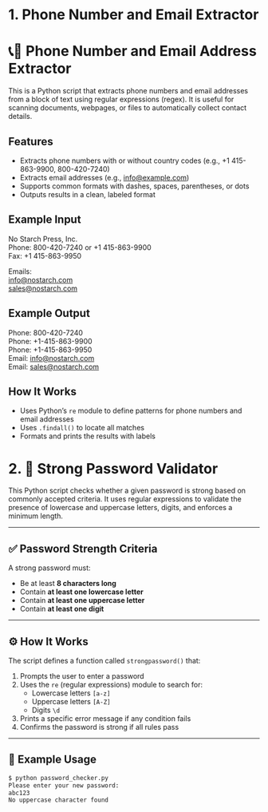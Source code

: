 # 1. Phone Number and Email Extractor

# 📞📧 Phone Number and Email Address Extractor

This is a Python script that extracts phone numbers and email addresses from a block of text using regular expressions (regex). It is useful for scanning documents, webpages, or files to automatically collect contact details.

## Features

- Extracts phone numbers with or without country codes (e.g., +1 415-863-9900, 800-420-7240)
- Extracts email addresses (e.g., info@example.com)
- Supports common formats with dashes, spaces, parentheses, or dots
- Outputs results in a clean, labeled format

## Example Input

No Starch Press, Inc.  
Phone: 800-420-7240 or +1 415-863-9900  
Fax: +1 415-863-9950  

Emails:  
info@nostarch.com  
sales@nostarch.com

## Example Output

Phone: 800-420-7240  
Phone: +1-415-863-9900  
Phone: +1-415-863-9950  
Email: info@nostarch.com  
Email: sales@nostarch.com

## How It Works

- Uses Python’s `re` module to define patterns for phone numbers and email addresses
- Uses `.findall()` to locate all matches
- Formats and prints the results with labels


# 2. 🔐 Strong Password Validator

This Python script checks whether a given password is strong based on commonly accepted criteria. It uses regular expressions to validate the presence of lowercase and uppercase letters, digits, and enforces a minimum length.

---

## ✅ Password Strength Criteria

A strong password must:

- Be at least **8 characters long**
- Contain **at least one lowercase letter**
- Contain **at least one uppercase letter**
- Contain **at least one digit**

---

## ⚙️ How It Works

The script defines a function called `strongpassword()` that:

1. Prompts the user to enter a password
2. Uses the `re` (regular expressions) module to search for:
   - Lowercase letters `[a-z]`
   - Uppercase letters `[A-Z]`
   - Digits `\d`
3. Prints a specific error message if any condition fails
4. Confirms the password is strong if all rules pass

---

## 🧪 Example Usage

```bash
$ python password_checker.py
Please enter your new password:
abc123
No uppercase character found
